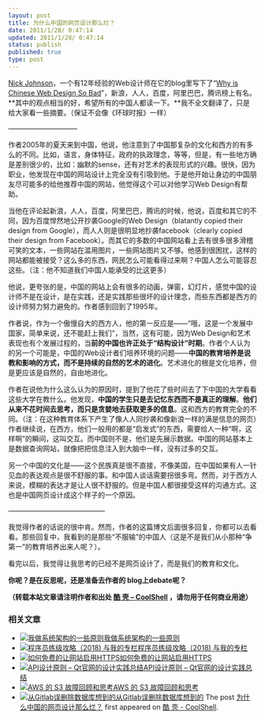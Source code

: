 ```yaml
---
layout: post
title: 为什么中国的网页设计那么烂？
date: 2011/1/28/ 0:47:14
updated: 2011/1/28/ 0:47:14
status: publish
published: true
type: post
---
```


[Nick Johnson](http://thinkvitamin.com/author/nickjohnson/)，一个有12年经验的Web设计师在它的blog里写下了“[Why is Chinese Web Design So Bad](http://thinkvitamin.com/design/why-is-chinese-web-design-so-bad/)”，新浪，人人，百度，阿里巴巴，腾讯榜上有名。**其中的观点相当的好，希望所有的中国人都读一下。**我不全文翻译了，只是给大家看一些摘要。（保证不会像《环球时报》一样）


——————————


作者2005年的夏天来到中国，他说，他注意到了中国那复杂的文化和西方的有多么的不同。比如，语言，身体特征，政府的执政理念，等等，但是，有一些地方确是差别很少的，比如：幽默的sense，还有对艺术的表现形式的兴趣。很快，因为职业，他发现在中国的网站设计上完全没有引吸到他。于是他开始让身边的中国朋友尽可能多的给他推荐中国的网站，他觉得这个可以对他学习Web Design有帮助。


当他在评论起新浪，人人，百度，阿里巴巴，腾讯的时候，他说，百度和其它的不同，因为百度悍然地公开抄袭Google的Web Design（blatantly copied their design from Google），而人人则是很明显地抄袭facebook（clearly copied their design from Facebook）。而其它的多数的中国网站看上去有很多很多滑稽可笑的文本，一些网站在滥用图片，一些网站图片又不够。他感到很困扰，这样的网站都能被接受？这么多的东西，网民怎么可能看得过来啊？中国人怎么可能容忍这些。（注：他不知道我们中国人能承受的比这更多）



他说，更夸张的是，中国的网站上会有很多的动画，弹窗，幻灯片，感觉中国的设计师不是在设计，是在实践，还是实践那些很坏的设计理念，而些东西都是西方的设计师努力努力避免的。作者感到回到了1995年。


作者说，作为一个傲慢自大的西方人，他的第一反应是——“哦，这是一个发展中国家，简单来说，还不能赶上我们”，当然，这有可能，因为Web Design和艺术表现也有个发展过程的，当**前的中国也许正处于“结构设计”时期**。作者个人认为的另一个可能是，中国的Web设计者们培养环境的问题——**中国的教育培养是说教和影响的方式，而不是持续的自然的艺术的进化**。艺术进化的根是文化培养，但是更应该是自然的，自由地进化。


作者在说他为什么这么认为的原因时，提到了他花了些时间去了下中国的大学看看这些大学在教什么。他发现，**中国的学生只是去记忆东西而不是真正的理解**。**他们从来不花时间去思考，而只是贪婪地去获取更多的信息**。这和西方的教育完全的不同。（注：在这种教育体系下产生了像人人同抄袭和像新浪一样的满是信息的网页）作者继续说，在西方，他们一般用的都是“启发式”的东西，需要给人一种“啊，这样啊”的瞬间，这叫交互。而中国则不是，他们是先展示数据。中国的网站基本上是数据查询网站，就像把把信息注入到大脑中一样，没有过多的交互。


另一个中国的文化是——这个民族真是很不直接，不像美国，在中国如果有人一针见血的表达观点是很不舒服的事。和中国人谈话需要拐很多弯。然而，对于西方人来说，模糊的表达才是让人很不舒服的。但是中国人都很接受这样的沟通方式。这也是中国网页设计成这个样子的一个原因。


——————————————


我觉得作者的话说的很中肯。然而，作者的这篇博文后面很多回复，你都可以去看看。那些回复中，我看到的是那些“不服输”的中国人（这是不是我们从小那种“争第一”的教育培养出来人呢？）。


看完以后，我觉得让我思考的已经不是网页设计了，而是我们的教育和文化。


**你呢？是在反思呢，还是准备去作者的 blog上debate呢？**



**（转载本站文章请注明作者和出处 [酷 壳 – CoolShell](https://coolshell.cn/) ，请勿用于任何商业用途）**



### 相关文章

* [![我做系统架构的一些原则](https://coolshell.cn/wp-content/uploads/2021/12/bachelor-mechanical-eng-icon@72x-150x150.png)](https://coolshell.cn/articles/21672.html)[我做系统架构的一些原则](https://coolshell.cn/articles/21672.html)
* [![程序员练级攻略（2018)  与我的专栏](https://coolshell.cn/wp-content/uploads/2018/05/300x262-150x150.jpg)](https://coolshell.cn/articles/18360.html)[程序员练级攻略（2018) 与我的专栏](https://coolshell.cn/articles/18360.html)
* [![如何免费的让网站启用HTTPS](https://coolshell.cn/wp-content/uploads/2017/08/enable-https-banner-150x150.png)](https://coolshell.cn/articles/18094.html)[如何免费的让网站启用HTTPS](https://coolshell.cn/articles/18094.html)
* [![API设计原则 – Qt官网的设计实践总结](https://coolshell.cn/wp-content/uploads/2017/07/api-design-300x278-2-150x150.jpg)](https://coolshell.cn/articles/18024.html)[API设计原则 – Qt官网的设计实践总结](https://coolshell.cn/articles/18024.html)
* [![AWS 的 S3 故障回顾和思考](https://coolshell.cn/wp-content/uploads/2017/03/Amazon-Web-Services-Down-150x150.png)](https://coolshell.cn/articles/17737.html)[AWS 的 S3 故障回顾和思考](https://coolshell.cn/articles/17737.html)
* [![从Gitlab误删除数据库想到的](https://coolshell.cn/wp-content/uploads/2017/02/gitlab-600-150x150.jpg)](https://coolshell.cn/articles/17680.html)[从Gitlab误删除数据库想到的](https://coolshell.cn/articles/17680.html)
The post [为什么中国的网页设计那么烂？](https://coolshell.cn/articles/3605.html) first appeared on [酷 壳 - CoolShell](https://coolshell.cn).